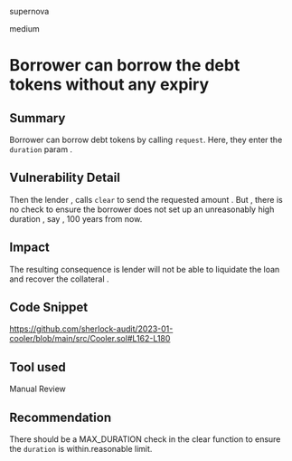 supernova

medium

# Borrower can borrow the debt tokens without any expiry

## Summary
Borrower can borrow debt tokens by calling  `request`. Here, they enter the `duration` param . 
## Vulnerability Detail
Then the lender ,  calls `clear` to send the requested amount . But , there is no check to ensure the borrower does not set up an unreasonably high duration , say , 100 years from now. 
## Impact
The resulting consequence is lender will not be able to liquidate the loan and recover the collateral . 
## Code Snippet
https://github.com/sherlock-audit/2023-01-cooler/blob/main/src/Cooler.sol#L162-L180
## Tool used

Manual Review

## Recommendation
There should  be a MAX_DURATION check in the clear function to ensure the `duration` is within.reasonable limit. 